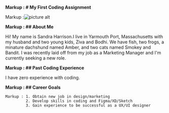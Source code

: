 **Markup :  # My First Coding Assignment**

Markup :![picture alt](https://www.visittheusa.com/sites/default/files/styles/hero_l/public/2017-01/Getty_561511141_TripStop_PacificNRoadt_Hero_FinalCrop_10_14.jpg?itok=AqOcZRGN200x150 "I really enjoy the Pacific Northwest!")

**Markup :  ## About Me**

Hi! My name is Sandra Harrison.I live in Yarmouth Port, Massachusetts with my husband and two young kids, Ziva and Bodhi. We have fish, two frogs, a minature dachshund named Amber, and two cats named Smokey and Bandit. I was recently laid off from my job as a Marketing Manager and I'm currently seeking a new role.

**Markup :  ## Past Coding Experience**

I have zero experience with coding. 

**Markup :  ## Career Goals**

    Markup : 1. Obtain new job in design/marketing
             2. Develop skills in coding and Figma/XD/Sketch
             3. Gain experience to be successful as a UX/UI designer